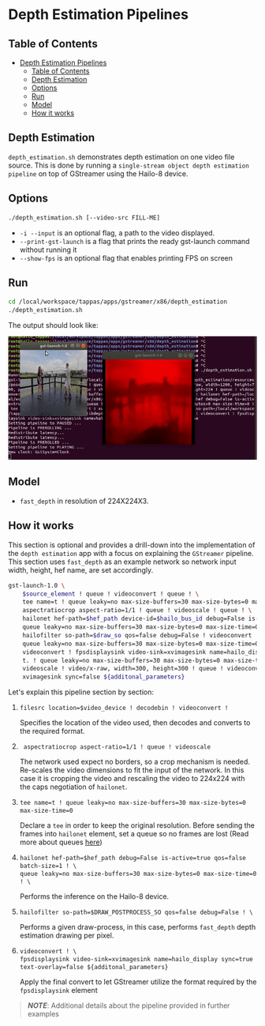 # Depth Estimation Pipelines

## Table of Contents

- [Depth Estimation Pipelines](#depth-estimation-pipelines)
  - [Table of Contents](#table-of-contents)
  - [Depth Estimation](#depth-estimation)
  - [Options](#options)
  - [Run](#run)
  - [Model](#model)
  - [How it works](#how-it-works)

## Depth Estimation

`depth_estimation.sh` demonstrates depth estimation on one video file source.
This is done by running a `single-stream object depth estimation pipeline` on top of GStreamer using the Hailo-8 device.

## Options

```sh
./depth_estimation.sh [--video-src FILL-ME]
```

- `-i --input` is an optional flag, a path to the video displayed.
- `--print-gst-launch` is a flag that prints the ready gst-launch command without running it
- `--show-fps` is an optional flag that enables printing FPS on screen

## Run

```sh
cd /local/workspace/tappas/apps/gstreamer/x86/depth_estimation
./depth_estimation.sh
```

The output should look like:

<div align="center">
    <img src="readme_resources/pipeline_run.gif" width="600px" height="250px"/> 
</div>

## Model

- `fast_depth` in resolution of 224X224X3.

## How it works

This section is optional and provides a drill-down into the implementation of the `depth estimation` app with a focus on explaining the `GStreamer` pipeline.
This section uses `fast_depth` as an example network so network input width, height, hef name, are set accordingly.

```sh
gst-launch-1.0 \
    $source_element ! queue ! videoconvert ! queue ! \
    tee name=t ! queue leaky=no max-size-buffers=30 max-size-bytes=0 max-size-time=0 ! \
    aspectratiocrop aspect-ratio=1/1 ! queue ! videoscale ! queue ! \
    hailonet hef-path=$hef_path device-id=$hailo_bus_id debug=False is-active=true qos=false batch-size=1 ! \
    queue leaky=no max-size-buffers=30 max-size-bytes=0 max-size-time=0 ! \
    hailofilter so-path=$draw_so qos=false debug=False ! videoconvert ! \
    queue leaky=no max-size-buffers=30 max-size-bytes=0 max-size-time=0 ! \
    videoconvert ! fpsdisplaysink video-sink=xvimagesink name=hailo_display sync=false text-overlay=false \
    t. ! queue leaky=no max-size-buffers=30 max-size-bytes=0 max-size-time=0 ! \
    videoscale ! video/x-raw, width=300, height=300 ! queue ! videoconvert ! \
    xvimagesink sync=false ${additonal_parameters}
```

Let's explain this pipeline section by section:

1. ```
   filesrc location=$video_device ! decodebin ! videoconvert !
   ```
   Specifies the location of the video used, then decodes and converts to the required format.
2. ```
    aspectratiocrop aspect-ratio=1/1 ! queue ! videoscale
   ```

   The network used expect no borders, so a crop mechanism is needed.  
   Re-scales the video dimensions to fit the input of the network. In this case it is cropping the video and rescaling the video to 224x224 with the caps negotiation of `hailonet`.

3. ```
   tee name=t ! queue leaky=no max-size-buffers=30 max-size-bytes=0 max-size-time=0
   ```
   Declare a `tee` in order to keep the original resolution. Before sending the frames into `hailonet` element, set a queue so no frames are lost (Read more about queues [here](https://gstreamer.freedesktop.org/documentation/coreelements/queue.html?gi-language=c))
4. ```
   hailonet hef-path=$hef_path debug=False is-active=true qos=false batch-size=1 ! \
   queue leaky=no max-size-buffers=30 max-size-bytes=0 max-size-time=0 ! \
   ```
   Performs the inference on the Hailo-8 device.
5. ```
   hailofilter so-path=$DRAW_POSTPROCESS_SO qos=false debug=False ! \
   ```
   Performs a given draw-process, in this case, performs `fast_depth` depth estimation drawing per pixel.
6. ```
   videoconvert ! \
   fpsdisplaysink video-sink=xvimagesink name=hailo_display sync=true text-overlay=false ${additonal_parameters}
   ```
   Apply the final convert to let GStreamer utilize the format required by the `fpsdisplaysink` element

> **_NOTE_**: Additional details about the pipeline provided in further examples
